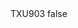 <?xml version="1.0" encoding="UTF-8"?>
<CustomMetadata xmlns="http://soap.sforce.com/2006/04/metadata">
    <label>TXU903</label>
    <protected>false</protected>
</CustomMetadata>
